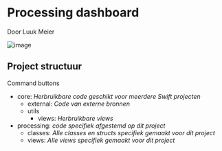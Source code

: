 
# Processing dashboard
Door Luuk Meier

![image](https://user-images.githubusercontent.com/79259813/146765518-7794fc52-0bd5-409a-aed6-33395daa68c2.png)

## Project structuur


Command buttons
- core: *Herbruikbare code geschikt voor meerdere Swift projecten*
  - external: *Code van externe bronnen*
  - utils
    - views: *Herbruikbare views*
- processing: *code specifiek afgestemd op dit project*
  - classes: *Alle classes en structs specifiek gemaakt voor dit project*
  - views: *Alle views specifiek gemaakt voor dit project*

